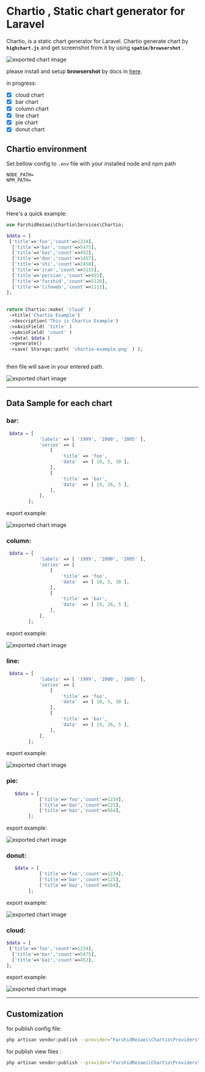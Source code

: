 
# Chartio , Static chart generator for Laravel

Chartio, is a static chart generator for Laravel. Chartio generate chart by **`highchart.js`** and get screenshot from it by using **`spatie/browsershot`** .

![exported chart image](https://s4.uupload.ir/files/new_project_vqtf.png)


please install and setup  **browsershot** by docs  in [here](https://github.com/spatie/browsershot).


in progress:
- [X] cloud chart
- [X] bar chart
- [X] column chart
- [X] line chart
- [X] pie chart
- [X] donut chart

## Chartio environment
Set bellow config to `.env` file  with your installed node and npm path
```dotenv  
NODE_PATH=
NPM_PATH=
```  

## Usage
Here's a quick example:

```php
use FarshidRezaei\Chartio\Services\Chartio;

$data = [  
 ['title'=>'foo','count'=>1234],  
  ['title'=>'bar','count'=>5475],  
  ['title'=>'baz','count'=>452],  
  ['title'=>'don','count'=>1457],  
  ['title'=>'shi','count'=>2458],  
  ['title'=>'iran','count'=>3115],  
  ['title'=>'persian','count'=>455],  
  ['title'=>'farshid','count'=>5126],  
  ['title'=>'lifeweb','count'=>1111],  
];  
  
  
return Chartio::make( 'cloud' )  
 ->title('Chartio Example')  
 ->description('This is Chartio Example')  
 ->xAxisField( 'title' )  
 ->yAxisField( 'count' )  
 ->data( $data )  
 ->generate()  
 ->save( Storage::path( 'chartio-example.png' ) );
 
 ```
then  file will save in your entered path.

![exported chart image](https://s4.uupload.ir/files/chartio-example_wmr.png)

-----------------

## Data Sample for each chart


### bar:
```php
 $data = [
            'labels' => [ '1999', '2000', '2005' ],
            'series' => [
                [
                    'title' => 'foo',
                    'data'  => [ 10, 5, 30 ],
                ],
                [
                    'title' => 'bar',
                    'data'  => [ 15, 26, 5 ],
                ],
            ],
        ];
```
export example:

![exported chart image](https://s4.uupload.ir/files/bar_hms.png)

### column:
```php
 $data = [
            'labels' => [ '1999', '2000', '2005' ],
            'series' => [
                [
                    'title' => 'foo',
                    'data'  => [ 10, 5, 30 ],
                ],
                [
                    'title' => 'bar',
                    'data'  => [ 15, 26, 5 ],
                ],
            ],
        ];
```
export example:

![exported chart image](https://s4.uupload.ir/files/column_aamm.png)


 ### line:
```php
 $data = [
            'labels' => [ '1999', '2000', '2005' ],
            'series' => [
                [
                    'title' => 'foo',
                    'data'  => [ 10, 5, 30 ],
                ],
                [
                    'title' => 'bar',
                    'data'  => [ 15, 26, 5 ],
                ],
            ],
        ];
```
export example:

![exported chart image](https://s4.uupload.ir/files/line_y6mz.png)



### pie:
```php
   $data = [
            ['title'=>'foo','count'=>1234],
            ['title'=>'bar','count'=>125],
            ['title'=>'baz','count'=>564],
        ];
```
export example:

![exported chart image](https://s4.uupload.ir/files/pie_qrst.png)

### donut:
```php
   $data = [
            ['title'=>'foo','count'=>1234],
            ['title'=>'bar','count'=>125],
            ['title'=>'baz','count'=>564],
        ];
```
export example:

![exported chart image](https://s4.uupload.ir/files/donut_m42h.png)



### cloud:
```php
$data = [  
 ['title'=>'foo','count'=>1234],  
  ['title'=>'bar','count'=>5475],  
  ['title'=>'baz','count'=>452],  
];  
```
export example:

![exported chart image](https://s4.uupload.ir/files/cloud_ohlo.png)


-----------
## Customization

for publish config file:
```bash
php artisan vendor:publish --provider="FarshidRezaei\Chartio\Providers\ChartioServiceProvider" --tag="config"
```

for publish view files :
```bash
php artisan vendor:publish --provider="FarshidRezaei\Chartio\Providers\ChartioServiceProvider" --tag="views"
```
